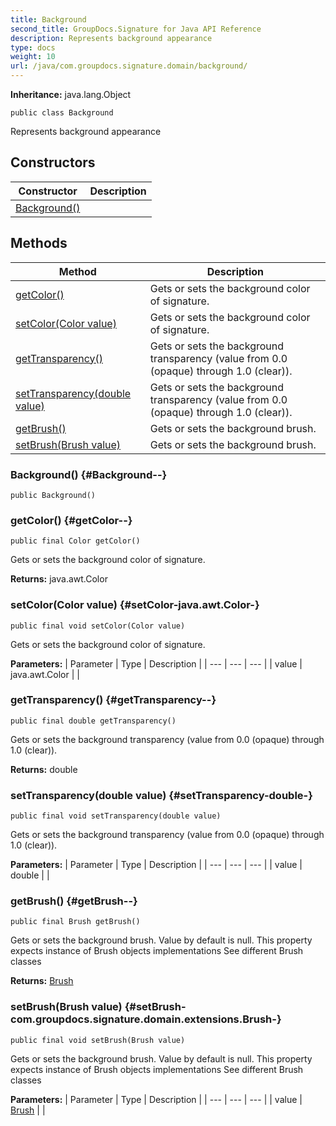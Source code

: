 ```yaml
---
title: Background
second_title: GroupDocs.Signature for Java API Reference
description: Represents background appearance
type: docs
weight: 10
url: /java/com.groupdocs.signature.domain/background/
---
```

**Inheritance:**
java.lang.Object
```
public class Background
```

Represents background appearance
## Constructors

| Constructor | Description |
| --- | --- |
| [Background()](#Background--) |  |
## Methods

| Method | Description |
| --- | --- |
| [getColor()](#getColor--) | Gets or sets the background color of signature. |
| [setColor(Color value)](#setColor-java.awt.Color-) | Gets or sets the background color of signature. |
| [getTransparency()](#getTransparency--) | Gets or sets the background transparency (value from 0.0 (opaque) through 1.0 (clear)). |
| [setTransparency(double value)](#setTransparency-double-) | Gets or sets the background transparency (value from 0.0 (opaque) through 1.0 (clear)). |
| [getBrush()](#getBrush--) | Gets or sets the background brush. |
| [setBrush(Brush value)](#setBrush-com.groupdocs.signature.domain.extensions.Brush-) | Gets or sets the background brush. |
### Background() {#Background--}
```
public Background()
```


### getColor() {#getColor--}
```
public final Color getColor()
```


Gets or sets the background color of signature.

**Returns:**
java.awt.Color
### setColor(Color value) {#setColor-java.awt.Color-}
```
public final void setColor(Color value)
```


Gets or sets the background color of signature.

**Parameters:**
| Parameter | Type | Description |
| --- | --- | --- |
| value | java.awt.Color |  |

### getTransparency() {#getTransparency--}
```
public final double getTransparency()
```


Gets or sets the background transparency (value from 0.0 (opaque) through 1.0 (clear)).

**Returns:**
double
### setTransparency(double value) {#setTransparency-double-}
```
public final void setTransparency(double value)
```


Gets or sets the background transparency (value from 0.0 (opaque) through 1.0 (clear)).

**Parameters:**
| Parameter | Type | Description |
| --- | --- | --- |
| value | double |  |

### getBrush() {#getBrush--}
```
public final Brush getBrush()
```


Gets or sets the background brush. Value by default is null. This property expects instance of Brush objects implementations See different Brush classes

**Returns:**
[Brush](../../com.groupdocs.signature.domain.extensions/brush)
### setBrush(Brush value) {#setBrush-com.groupdocs.signature.domain.extensions.Brush-}
```
public final void setBrush(Brush value)
```


Gets or sets the background brush. Value by default is null. This property expects instance of Brush objects implementations See different Brush classes

**Parameters:**
| Parameter | Type | Description |
| --- | --- | --- |
| value | [Brush](../../com.groupdocs.signature.domain.extensions/brush) |  |


